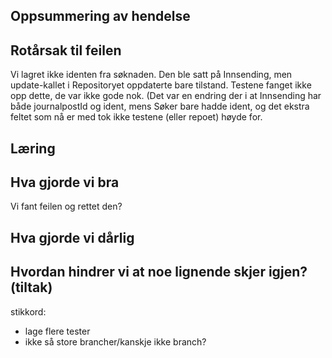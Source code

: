 ## Oppsummering av hendelse


## Rotårsak til feilen
Vi lagret ikke identen fra søknaden. Den ble satt på Innsending, men update-kallet i Repositoryet oppdaterte bare tilstand. Testene fanget ikke opp dette, de var ikke gode nok. (Det var en endring der i at Innsending har både journalpostId og ident, mens Søker bare hadde ident, og det ekstra feltet som nå er med tok ikke testene (eller repoet) høyde for.

## Læring

## Hva gjorde vi bra
Vi fant feilen og rettet den?

## Hva gjorde vi dårlig

## Hvordan hindrer vi at noe lignende skjer igjen? (tiltak)
stikkord:
- lage flere tester
- ikke så store brancher/kanskje ikke branch?
